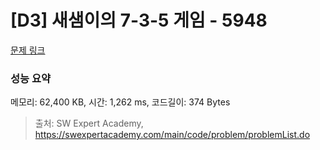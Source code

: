 # [D3] 새샘이의 7-3-5 게임 - 5948 

[문제 링크](https://swexpertacademy.com/main/code/problem/problemDetail.do?contestProbId=AWZ2IErKCwUDFAUQ) 

### 성능 요약

메모리: 62,400 KB, 시간: 1,262 ms, 코드길이: 374 Bytes



> 출처: SW Expert Academy, https://swexpertacademy.com/main/code/problem/problemList.do